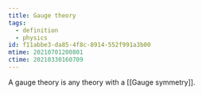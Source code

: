 ```yaml
---
title: Gauge theory
tags:
  - definition
  - physics
id: f11abbe3-da85-4f8c-8914-552f991a3b00
mtime: 20210701200801
ctime: 20210330160709
---
```


A gauge theory is any theory with a [[Gauge symmetry]].

